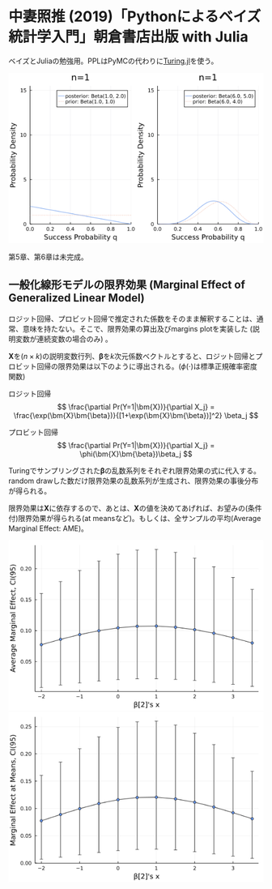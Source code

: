 # 中妻照推 (2019)「Pythonによるベイズ統計学入門」朝倉書店出版 with Julia

ベイズとJuliaの勉強用。PPLはPyMCの代わりに[Turing.jl](https://turing.ml/stable/)を使う。

![posterior_with_n](./posterior.gif)

第5章、第6章は未完成。

## 一般化線形モデルの限界効果 (Marginal Effect of Generalized Linear Model)

ロジット回帰、プロビット回帰で推定された係数をそのまま解釈することは、通常、意味を持たない。そこで、限界効果の算出及びmargins plotを実装した (説明変数が連続変数の場合のみ) 。

$\bm{X}$を$(n \times k)$の説明変数行列、$\bm{\beta}$を$k$次元係数ベクトルとすると、ロジット回帰とプロビット回帰の限界効果は以下のように導出される。($\phi(\cdot)$は標準正規確率密度関数)

ロジット回帰
$$
    \frac{\partial Pr(Y=1|\bm{X})}{\partial X_j} = \frac{\exp(\bm{X}\bm{\beta})}{[1+\exp(\bm{X}\bm{\beta})]^2} \beta_j
$$

プロビット回帰
$$
    \frac{\partial Pr(Y=1|\bm{X})}{\partial X_j} = \phi(\bm{X}\bm{\beta})\beta_j
$$

Turingでサンプリングされた$\bm{\beta}$の乱数系列をそれぞれ限界効果の式に代入する。random drawした数だけ限界効果の乱数系列が生成され、限界効果の事後分布が得られる。

限界効果は$\bm{X}$に依存するので、あとは、$\bm{X}$の値を決めてあげれば、お望みの(条件付)限界効果が得られる(at meansなど)。もしくは、全サンプルの平均(Average Marginal Effect: AME)。

![logit_ame](./logit_ame.png)
![logit_atmeans](./logit_atmeans.png)